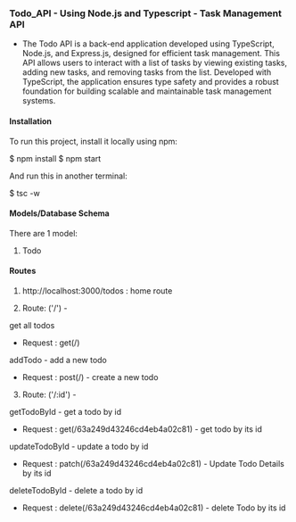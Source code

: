### Todo_API - Using Node.js and Typescript - Task Management API

- The Todo API is a back-end application developed using TypeScript, Node.js, and Express.js, designed for efficient task management. This API allows users to interact with a list of tasks by viewing existing tasks, adding new tasks, and removing tasks from the list. Developed with TypeScript, the application ensures type safety and provides a robust foundation for building scalable and maintainable task management systems.

#### Installation

To run this project, install it locally using npm:

$ npm install
$ npm start

And run this in another terminal:

$ tsc -w

#### Models/Database Schema

There are 1 model:

1. Todo

#### Routes

1.  http://localhost:3000/todos : home route

2.  Route: ('/') -

 get all todos

- Request : get(/)

 addTodo - add a new todo

- Request : post(/) - create a new todo

3.  Route: ('/:id') -

 getTodoById - get a todo by id

- Request : get(/63a249d43246cd4eb4a02c81) - get todo by its id

 updateTodoById - update a todo by id

- Request : patch(/63a249d43246cd4eb4a02c81) - Update Todo Details by its id

 deleteTodoById - delete a todo by id

- Request : delete(/63a249d43246cd4eb4a02c81) - delete Todo by its id
